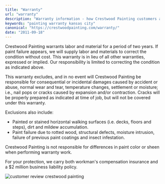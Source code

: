 ```yaml
---
title: "Warranty"
url: "warranty"
description: "Warranty information - how Crestwood Painting customers are protected."
keywords: "painting warranty kansas city"
canonical: "https://crestwoodpainting.com/warranty/"
date: "2011-09-18"
---
```


Crestwood Painting warrants labor and material for a period of two years. If paint failure appears, we will supply labor and materials to correct the condition without cost. This warranty is in lieu of all other warranties, expressed or implied. Our responsibility is limited to correcting the condition as indicated above.

This warranty excludes, and in no event will Crestwood Painting be responsible for consequential or incidental damages caused by accident or abuse, normal wear and tear, temperature changes, settlement or moisture; i.e., nail pops or cracks caused by expansion and/or contraction. Cracks will be properly prepared as indicated at time of job, but will not be covered under this warranty.

Exclusions also include:

- Painted or stained horizontal walking surfaces (i.e. decks, floors and steps), dirt and mildew accumulation.
- Paint failure due to rotted wood, structural defects, moisture intrusion, failure of previous paint coatings and insect infestation.

Crestwood Painting is not responsible for differences in paint color or sheen when performing warranty work.

For your protection, we carry both workman's compensation insurance and a $2 million business liability policy.

![customer review crestwood painting](images/Kara-H..jpg)
